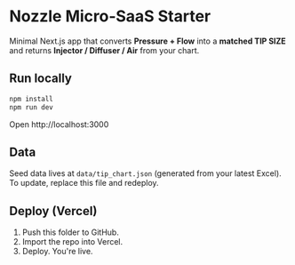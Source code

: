 # Nozzle Micro‑SaaS Starter

Minimal Next.js app that converts **Pressure + Flow** into a **matched TIP SIZE** and returns **Injector / Diffuser / Air** from your chart.

## Run locally

```bash
npm install
npm run dev
```

Open http://localhost:3000

## Data

Seed data lives at `data/tip_chart.json` (generated from your latest Excel). To update, replace this file and redeploy.

## Deploy (Vercel)

1. Push this folder to GitHub.
2. Import the repo into Vercel.
3. Deploy. You're live.
